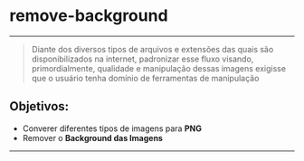 # remove-background
---
> Diante dos diversos tipos de arquivos e extensões
> das quais são disponibilizados na internet, padronizar
> esse fluxo visando, primordialmente, qualidade e manipulação dessas imagens
> exigisse que o usuário tenha domínio de ferramentas de manipulação
>
## Objetivos:

- Converer diferentes tipos de imagens para **PNG**
- Remover o **Background das Imagens**

---


